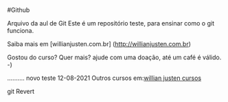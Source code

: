 #Github

Arquivo da aul de Git
Este é um repositório teste, para ensinar como o git funciona.

Saiba mais em [willianjusten.com.br] (http://willianjusten.com.br)

Gostou do curso? Quer mais? ajude com uma doação, até um café é válido.  -)

..........
novo teste 
12-08-2021
Outros cursos em:[willian justen cursos](http://willianjusten.teachable.com)

git Revert
